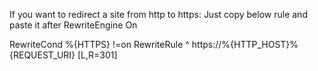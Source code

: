 If you want to redirect a site from http to https: Just copy below rule and paste it after RewriteEngine On


RewriteCond %{HTTPS} !=on
RewriteRule ^ https://%{HTTP_HOST}%{REQUEST_URI} [L,R=301]
